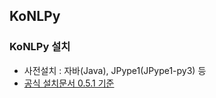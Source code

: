 ## KoNLPy  
### KoNLPy 설치
- 사전설치 : 자바(Java), JPype1(JPype1-py3) 등
- [공식 설치문서 0.5.1 기준](http://konlpy-ko.readthedocs.io/ko/v0.5.1/install/)
